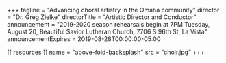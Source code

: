+++
tagline = "Advancing choral artistry in the Omaha community"
director = "Dr. Greg Zielke"
directorTitle = "Artistic Director and Conductor"
announcement = "2019-2020 season rehearsals begin at 7PM Tuesday, August 20, Beautiful Savior Lutheran Church, 7706 S 96th St, La Vista"
announcementExpires = 2019-08-28T00:00:00-05:00

[[ resources ]]
    name = "above-fold-backsplash"
    src = "choir.jpg"
+++
